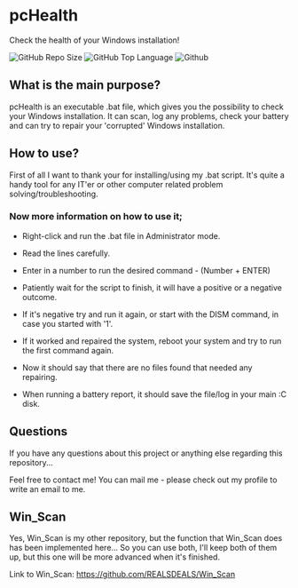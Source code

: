 # pcHealth

Check the health of your Windows installation!

![GitHub Repo Size](https://img.shields.io/github/repo-size/REALSDEALS/pcHealth?label=Repo%20Size) ![GitHub Top Language](https://img.shields.io/github/languages/top/REALSDEALS/pcHealth?color=green&label=Batchfile) ![Github](https://img.shields.io/github/license/REALSDEALS/pcHealth)

## What is the main purpose?

pcHealth is an executable .bat file, which gives you the possibility to check your Windows installation. It can scan, log any problems, check your battery and can try to repair your 'corrupted' Windows installation.

## How to use?

First of all I want to thank your for installing/using my .bat script.
It's quite a handy tool for any IT'er or other computer related problem solving/troubleshooting.

### Now more information on how to use it;

- Right-click and run the .bat file in Administrator mode.
- Read the lines carefully.
- Enter in a number to run the desired command - (Number + ENTER)
- Patiently wait for the script to finish, it will have a positive or a negative outcome.
- If it's negative try and run it again, or start with the DISM command, in case you started with '1'.
- If it worked and repaired the system, reboot your system and try to run the first command again.
- Now it should say that there are no files found that needed any repairing.

- When running a battery report, it should save the file/log in your main :C disk.

## Questions

If you have any questions about this project or anything else regarding this repository...

Feel free to contact me!
You can mail me - please check out my profile to write an email to me.

## Win_Scan

Yes, Win_Scan is my other repository, but the function that Win_Scan does has been implemented here...
So you can use both, I'll keep both of them up, but this one will be more advanced when it's finished.

Link to Win_Scan: https://github.com/REALSDEALS/Win_Scan
